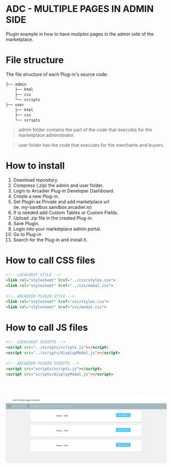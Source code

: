 # ADC - MULTIPLE PAGES IN ADMIN SIDE
Plugin example in how to have mutiples pages in the admin side of the marketplace.

# File structure
The file structure of each Plug-in's source code:

>
    ├── admin                    
        ├── html
        ├── css
        └── scripts                
    ├── user                   
        ├── html
        ├── css
        └── scripts 

> admin folder contains the part of the code that executes for the marketplace administrator. 

> user folder has the code that executes for the merchants and buyers.


# How to install
1. Download repository.
2. Compress (.zip) the admin and user folder. 
3. Login to Arcadier Plug-in Developer Dashboard.
4. Create a new Plug-in.
5. Set Plugin as Private and add marketplace url <br/>(ie. my-sandbox.sandbox.arcadier.io)
6. If is needed add Custom Tables or Custom Fields.
7. Upload .zip file in the created Plug-in.
8. Save Plugin.
9. Login into your marketplace admin portal.
10. Go to Plug-in
11. Search for the Plug-in and install it.

# How to call CSS files 
```html
<!-- LOCALHOST STYLE -->
<link rel="stylesheet" href="../css/styles.css">
<link rel="stylesheet" href="../css/modal.css">
    
<!-- ARCADIER PLUGIN STYLE -->
<link rel="stylesheet" href="css/styles.css">
<link rel="stylesheet" href="css/modal.css">
```

#  How to call JS files

```html
<!-- LOCALHOST SCRIPTS -->
<script src="../scripts/scripts.js"></script>
<script src="../scripts/displayModal.js"></script>
    
<!-- ARCADIER PLUGIN SCRIPTS -->
<script src="scripts/scripts.js"></script>	
<script src="scripts/displayModal.js"></script>
```


<br/>
<br/>

![](readme-images/index.png)
